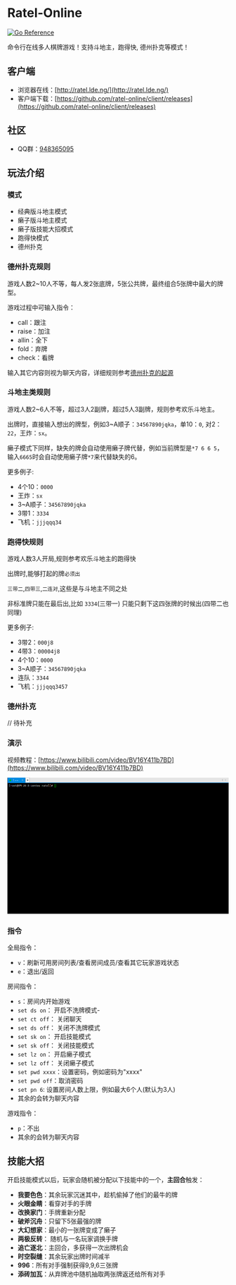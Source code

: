# Ratel-Online
[![Go Reference](https://pkg.go.dev/badge/github.com/ratel-online/server.svg)](https://pkg.go.dev/github.com/ratel-online/server)

命令行在线多人棋牌游戏！支持斗地主，跑得快, 德州扑克等模式！
## 客户端
- 浏览器在线：[http://ratel.lde.ng/](http://ratel.lde.ng/)
- 客户端下载：[https://github.com/ratel-online/client/releases](https://github.com/ratel-online/client/releases)

## 社区
- QQ群：[948365095](https://jq.qq.com/?_wv=1027&k=OhGYB1EC)
## 玩法介绍
### 模式
- 经典版斗地主模式
- 癞子版斗地主模式
- 癞子版技能大招模式
- 跑得快模式
- 德州扑克

### 德州扑克规则
游戏人数2~10人不等，每人发2张底牌，5张公共牌，最终组合5张牌中最大的牌型。

游戏过程中可输入指令：
- call：跟注
- raise：加注
- allin：全下
- fold：弃牌
- check：看牌

输入其它内容则视为聊天内容，详细规则参考[德州扑克的起源](https://pokerfans.jp/poker-begin)

### 斗地主类规则
游戏人数2~6人不等，超过3人2副牌，超过5人3副牌，规则参考欢乐斗地主。

出牌时，直接输入想出的牌型，例如3~A顺子：`34567890jqka`，单10：`0`, 对2：`22`，王炸：`sx`。

癞子模式下同样，缺失的牌会自动使用癞子牌代替，例如当前牌型是``*7 6 6 5``，输入``6665``时会自动使用癞子牌``*7``来代替缺失的6。

更多例子:
- 4个10：`0000`
- 王炸：`sx`
- 3~A顺子：`34567890jqka`
- 3带1：`3334`
- 飞机：`jjjqqq34`

### 跑得快规则
游戏人数3人开局,规则参考欢乐斗地主的跑得快

出牌时,能够打起的牌`必须出`

`三带二`,`四带三`,`二连对`,这些是与斗地主不同之处

非标准牌只能在最后出,比如 `3334`(三带一) 只能只剩下这四张牌的时候出(四带二也同理)

更多例子:
- 3带2：`000j8`
- 4带3：`00004j8`
- 4个10：`0000`
- 3~A顺子：`34567890jqka`
- 连队：`3344`
- 飞机：`jjjqqq3457`

### 德州扑克
// 待补充

### 演示
视频教程：[https://www.bilibili.com/video/BV16Y411b7BD](https://www.bilibili.com/video/BV16Y411b7BD)

![demo](demo.gif)
### 指令 
全局指令：
- `v`：刷新可用房间列表/查看房间成员/查看其它玩家游戏状态
- `e`：退出/返回

房间指令：
- `s`：房间内开始游戏
- `set ds on`： 开启不洗牌模式-
- `set ct off`： 关闭聊天
- `set ds off`： 关闭不洗牌模式
- `set sk on`： 开启技能模式
- `set sk off`： 关闭技能模式
- `set lz on`： 开启癞子模式
- `set lz off`： 关闭癞子模式
- `set pwd xxxx`：设置密码，例如密码为"xxxx"
- `set pwd off`：取消密码
- `set pn 6`: 设置房间人数上限，例如最大6个人(默认为3人)
- 其余的会转为聊天内容

游戏指令：
- `p`：不出
- 其余的会转为聊天内容

## 技能大招
开启技能模式以后，玩家会随机被分配以下技能中的一个，**主回合**触发：
- **我要色色**：其余玩家沉迷其中，趁机偷掉了他们的最牛的牌
- **火眼金睛**：看穿对手的手牌
- **改换家门**：手牌重新分配
- **破斧沉舟**：只留下5张最强的牌
- **大幻想家**：最小的一张牌变成了癞子
- **两极反转**： 随机与一名玩家调换手牌
- **追亡逐北**：主回合，多获得一次出牌机会
- **时空裂缝**：其余玩家出牌时间减半
- **996**：所有对手强制获得9,9,6三张牌
- **添砖加瓦**：从弃牌池中随机抽取两张牌返还给所有对手
